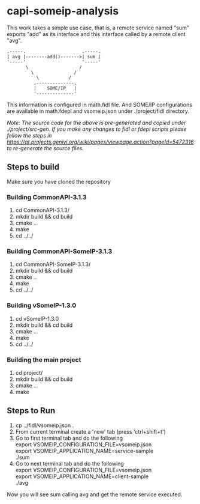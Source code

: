 # capi-someip-analysis

This work takes a simple use case, that is, a remote service named "sum" exports "add" as its interface and this interface called by a remote client "avg". 

    .-----.                     .-----.
    | avg |--------add()------->| sum |
    '-----'                     '-----'
           \                   /
             \               /
               \           /
              .--------------.
              |    SOME/IP   |
              '--------------'
              
This information is configured in math.fidl file. And SOME/IP configurations are available in math.fdepl and vsomeip.json under ./project/fidl directory.

*Note: The source code for the above is pre-generated and copied under ./project/src-gen. If you make any changes to fidl or fdepl scripts please follow the steps in https://at.projects.genivi.org/wiki/pages/viewpage.action?pageId=5472316 to re-generate the source files.*


## Steps to build
Make sure you have cloned the repository

### Building CommonAPI-3.1.3
1. cd CommonAPI-3.1.3/
2. mkdir build && cd build
3. cmake ..
4. make
5. cd ../../

### Building CommonAPI-SomeIP-3.1.3
1. cd CommonAPI-SomeIP-3.1.3/
2. mkdir build && cd build
3. cmake ..
4. make
5. cd ../../

### Building vSomeIP-1.3.0
1. cd vSomeIP-1.3.0
2. mkdir build && cd build
3. cmake ..
4. make
5. cd ../../

### Building the main project
1. cd project/
2. mkdir build && cd build
3. cmake ..
4. make


## Steps to Run
1. cp ../fidl/vsomeip.json .
2. From current terminal create a 'new' tab (press 'ctrl+shift+t')
2. Go to first terminal tab and do the following  
    export VSOMEIP_CONFIGURATION_FILE=vsomeip.json  
    export VSOMEIP_APPLICATION_NAME=service-sample  
    ./sum  
3. Go to next terminal tab and do the following  
    export VSOMEIP_CONFIGURATION_FILE=vsomeip.json  
    export VSOMEIP_APPLICATION_NAME=client-sample  
    ./avg  
    
Now you will see sum calling avg and get the remote service executed.
